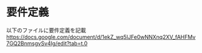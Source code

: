 # 要件定義

以下のファイルに要件定義を記載
https://docs.google.com/document/d/1ekZ_wq5lJFe0wNNXnq2XV_fAHFMv7GQ2BnmsgvSv4Ig/edit?tab=t.0

